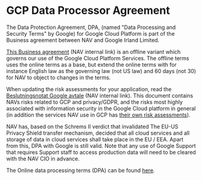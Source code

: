 # GCP Data Processor Agreement

The Data Protection Agreement, DPA, \(named "Data Processing and Security Terms" by Google\) for Google Cloud Platform is part of the Business agreement between NAV and Google Irland Limited.

[This Business agreement](https://navno.sharepoint.com/:b:/s/Risikovurderinger668/ESrex5wpURVAoHrMfFJTYugBZb2qvJz-evDo6D_FmiF_1w?e=9LzAoo) \(NAV internal link\) is an offline variant which governs our use of the Google Cloud Platform Services. The offline terms uses the online terms as a base, but extend the online terms with for instance English law as the governing law \(not US law\) and 60 days \(not 30\) for NAV to object to changes in the terms.

When updating the risk assessments for your application, read the [Beslutningsnotat Google avtale](https://navno.sharepoint.com/:w:/s/Skystrategi817/EfB1IyrOMr5Mrt3_3nESZtYBQ-3LHFm_oHH-OkvXx0rkUQ?e=6WsgZE) \(NAV internal link\). This document contains NAVs risks related to GCP and privacy/GDPR, and the risks most highly associated with information security in the Google Cloud platform in general \(in addition the services NAV use in GCP has [their own risk assessments](../nais-ros.md)\).

NAV has, based on the Schrems II verdict that invalidated The EU-US Privacy Shield transfer mechanism, decided that all cloud services and all storage of data in cloud services shall take place in the EU / EEA. Apart from this, DPA with Google is still valid. Note that any use of Google Support that requires Support staff to access production data will need to be cleared with the NAV CIO in advance.

The Online data processing terms \(DPA\) can be found [here](https://cloud.google.com/terms/data-processing-terms).

